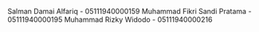 Salman Damai Alfariq - 05111940000159
Muhammad Fikri Sandi Pratama - 05111940000195
Muhammad Rizky Widodo - 05111940000216